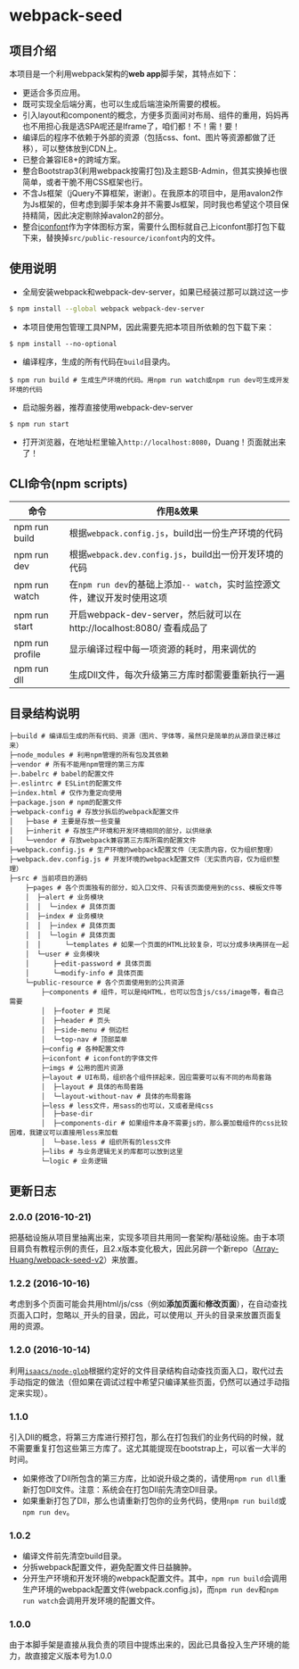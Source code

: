 # webpack-seed

## 项目介绍
本项目是一个利用webpack架构的**web app**脚手架，其特点如下：
- 更适合多页应用。
- 既可实现全后端分离，也可以生成后端渲染所需要的模板。
- 引入layout和component的概念，方便多页面间对布局、组件的重用，妈妈再也不用担心我是选SPA呢还是Iframe了，咱们都！不！需！要！
- 编译后的程序不依赖于外部的资源（包括css、font、图片等资源都做了迁移），可以整体放到CDN上。
- 已整合兼容IE8+的跨域方案。
- 整合Bootstrap3(利用webpack按需打包)及主题SB-Admin，但其实换掉也很简单，或者干脆不用CSS框架也行。
- 不含Js框架（jQuery不算框架，谢谢）。在我原本的项目中，是用avalon2作为Js框架的，但考虑到脚手架本身并不需要Js框架，同时我也希望这个项目保持精简，因此决定剔除掉avalon2的部分。
- 整合[iconfont][1]作为字体图标方案，需要什么图标就自己上iconfont那打包下载下来，替换掉`src/public-resource/iconfont`内的文件。

## 使用说明
- 全局安装webpack和webpack-dev-server，如果已经装过那可以跳过这一步
```bash
$ npm install --global webpack webpack-dev-server
```

- 本项目使用包管理工具NPM，因此需要先把本项目所依赖的包下载下来：
```
$ npm install --no-optional
```

- 编译程序，生成的所有代码在`build`目录内。
```
$ npm run build # 生成生产环境的代码。用npm run watch或npm run dev可生成开发环境的代码
```

- 启动服务器，推荐直接使用webpack-dev-server
```
$ npm run start
```

- 打开浏览器，在地址栏里输入`http://localhost:8080`，Duang！页面就出来了！

## CLI命令(npm scripts)
| 命令            | 作用&效果          |
| --------------- | ------------- |
| npm run build   | 根据`webpack.config.js`，build出一份生产环境的代码 |
| npm run dev     | 根据`webpack.dev.config.js`，build出一份开发环境的代码 |
| npm run watch   | 在`npm run dev`的基础上添加`-- watch`，实时监控源文件，建议开发时使用这项 |
| npm run start   | 开启webpack-dev-server，然后就可以在 http://localhost:8080/ 查看成品了 |
| npm run profile | 显示编译过程中每一项资源的耗时，用来调优的 |
| npm run dll     | 生成Dll文件，每次升级第三方库时都需要重新执行一遍 |

## 目录结构说明
```
├─build # 编译后生成的所有代码、资源（图片、字体等，虽然只是简单的从源目录迁移过来）
├─node_modules # 利用npm管理的所有包及其依赖
├─vendor # 所有不能用npm管理的第三方库
├─.babelrc # babel的配置文件
├─.eslintrc # ESLint的配置文件
├─index.html # 仅作为重定向使用
├─package.json # npm的配置文件
├─webpack-config # 存放分拆后的webpack配置文件
│   ├─base # 主要是存放一些变量
│   ├─inherit # 存放生产环境和开发环境相同的部分，以供继承
│   └─vendor # 存放webpack兼容第三方库所需的配置文件
├─webpack.config.js # 生产环境的webpack配置文件（无实质内容，仅为组织整理）
├─webpack.dev.config.js # 开发环境的webpack配置文件（无实质内容，仅为组织整理）
├─src # 当前项目的源码
    ├─pages # 各个页面独有的部分，如入口文件、只有该页面使用到的css、模板文件等
    │  ├─alert # 业务模块
    │  │  └─index # 具体页面
    │  ├─index # 业务模块
    │  │  ├─index # 具体页面
    │  │  └─login # 具体页面
    │  │      └─templates # 如果一个页面的HTML比较复杂，可以分成多块再拼在一起
    │  └─user # 业务模块
    │      ├─edit-password # 具体页面
    │      └─modify-info # 具体页面
    └─public-resource # 各个页面使用到的公共资源
        ├─components # 组件，可以是纯HTML，也可以包含js/css/image等，看自己需要
        │  ├─footer # 页尾
        │  ├─header # 页头
        │  ├─side-menu # 侧边栏
        │  └─top-nav # 顶部菜单
        ├─config # 各种配置文件
        ├─iconfont # iconfont的字体文件
        ├─imgs # 公用的图片资源
        ├─layout # UI布局，组织各个组件拼起来，因应需要可以有不同的布局套路
        │  ├─layout # 具体的布局套路
        │  └─layout-without-nav # 具体的布局套路
        ├─less # less文件，用sass的也可以，又或者是纯css
        │  ├─base-dir
        │  ├─components-dir # 如果组件本身不需要js的，那么要加载组件的css比较困难，我建议可以直接用less来加载
        │  └─base.less # 组织所有的less文件
        ├─libs # 与业务逻辑无关的库都可以放到这里
        └─logic # 业务逻辑
```

## 更新日志

### 2.0.0 (2016-10-21)
把基础设施从项目里抽离出来，实现多项目共用同一套架构/基础设施。由于本项目肩负有教程示例的责任，且2.x版本变化极大，因此另辟一个新repo（[Array-Huang/webpack-seed-v2](https://github.com/Array-Huang/webpack-seed-v2)）来放置。

### 1.2.2 (2016-10-16)
考虑到多个页面可能会共用html/js/css（例如**添加页面**和**修改页面**），在自动查找页面入口时，忽略以`_`开头的目录，因此，可以使用以`_`开头的目录来放置页面复用的资源。

### 1.2.0 (2016-10-14)
利用[`isaacs/node-glob`](https://github.com/isaacs/node-glob)根据约定好的文件目录结构自动查找页面入口，取代过去手动指定的做法（但如果在调试过程中希望只编译某些页面，仍然可以通过手动指定来实现）。

### 1.1.0
引入Dll的概念，将第三方库进行预打包，那么在打包我们的业务代码的时候，就不需要重复打包这些第三方库了。这尤其能提现在bootstrap上，可以省一大半的时间。
- 如果修改了Dll所包含的第三方库，比如说升级之类的，请使用`npm run dll`重新打包Dll文件。注意：系统会在打包Dll前先清空Dll目录。
- 如果重新打包了Dll，那么也请重新打包你的业务代码，使用`npm run build`或`npm run dev`。

### 1.0.2
- 编译文件前先清空build目录。
- 分拆webpack配置文件，避免配置文件日益臃肿。
- 分开生产环境和开发环境的webpack配置文件。其中，`npm run build`会调用生产环境的webpack配置文件(webpack.config.js)，而`npm run dev`和`npm run watch`会调用开发环境的配置文件。

### 1.0.0
由于本脚手架是直接从我负责的项目中提炼出来的，因此已具备投入生产环境的能力，故直接定义版本号为1.0.0

  [1]: http://www.iconfont.cn/